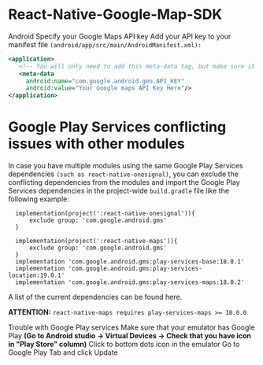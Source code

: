 # React-Native-Google-Map-SDK
Android
Specify your Google Maps API key
Add your API key to your manifest file ```(android/app/src/main/AndroidManifest.xml):```
```xml
<application>
   <!-- You will only need to add this meta-data tag, but make sure it's a child of application -->
   <meta-data
     android:name="com.google.android.geo.API_KEY"
     android:value="Your Google maps API Key Here"/>
</application>
```

# Google Play Services conflicting issues with other modules

In case you have multiple modules using the same Google Play Services dependencies ```(such as react-native-onesignal)```, you can exclude the conflicting dependencies from the modules and import the Google Play Services dependencies in the project-wide ```build.gradle``` file like the following example:
```
  implementation(project(':react-native-onesignal')){
      exclude group: 'com.google.android.gms'
  }

  implementation(project(':react-native-maps')){
      exclude group: 'com.google.android.gms'
  }
  implementation 'com.google.android.gms:play-services-base:18.0.1'
  implementation 'com.google.android.gms:play-services-location:19.0.1'
  implementation 'com.google.android.gms:play-services-maps:18.0.2'
```
A list of the current dependencies can be found here.

**ATTENTION:** ```react-native-maps requires play-services-maps >= 18.0.0```

Trouble with Google Play services
Make sure that your emulator has Google Play **(Go to Android studio -> Virtual Devices -> Check that you have icon in "Play Store" column)**
Click to bottom dots icon in the emulator
Go to Google Play Tab and click Update
